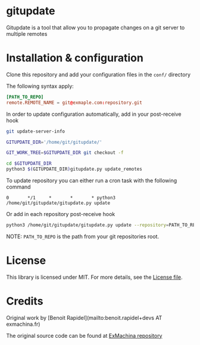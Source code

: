 gitupdate
=========

Gitupdate is a tool that allow you to propagate changes on a git server to multiple remotes

# Installation & configuration

Clone this repository and add your configuration files in the `conf/` directory

The following syntax apply:
```conf
[PATH_TO_REPO]
remote.REMOTE_NAME = git@exmaple.com:repository.git
```

In order to update configuration automatically, add in your post-receive hook
```sh
git update-server-info

GITUPDATE_DIR='/home/git/gitupdate/'

GIT_WORK_TREE=$GITUPDATE_DIR git checkout -f

cd $GITUPDATE_DIR
python3 $(GITUPDATE_DIR)gitupdate.py update_remotes
```

To update repository you can either run a cron task with the following command
```cron
0       */1     *       *       * python3 /home/git/gitupdate/gitupdate.py update
```

Or add in each repository post-receive hook
```sh
python3 /home/git/gitupdate/gitupdate.py update --repository=PATH_TO_REPO
```

NOTE: `PATH_TO_REPO` is the path from your git repositories root.

# License

This library is licensed under MIT. For more details, see the [License file](LICENSE).

# Credits

Original work by [Benoit Rapidel](mailto:benoit.rapidel+devs AT exmachina.fr)

The original source code can be found at [ExMachina repository](https://github.com/exmachina-dev/gitupdate)
